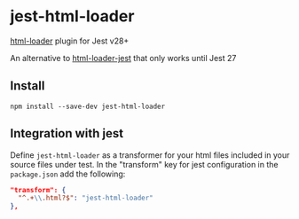 # jest-html-loader

[html-loader](https://github.com/webpack-contrib/html-loader) plugin for Jest v28+

An alternative to [html-loader-jest](https://www.npmjs.com/package/html-loader-jest) that only works until Jest 27

## Install

```
npm install --save-dev jest-html-loader
```

## Integration with jest

Define `jest-html-loader` as a transformer for your html files included in your source files under test. In the "transform" key for jest configuration in the `package.json` add the following:

```json
"transform": {
  "^.+\\.html?$": "jest-html-loader"
},
```
